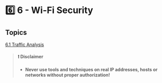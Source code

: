 # 6️⃣ 6 - ​Wi-Fi Security

## Topics

[6.1 Traffic Analysis](broken-reference)

> #### ❗ Disclaimer
>
> * **Never use tools and techniques on real IP addresses, hosts or networks without proper authorization!**
